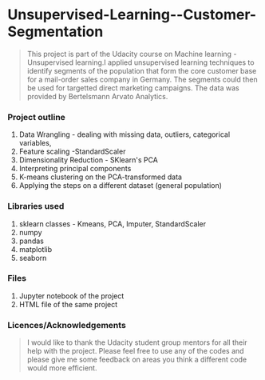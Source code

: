 # Unsupervised-Learning--Customer-Segmentation

> This project is part of the Udacity course on Machine learning - Unsupervised learning.I applied unsupervised learning techniques to identify segments of the population that form the core customer base for a mail-order sales company in Germany. The segments could then be used for targetted direct marketing campaigns. The data was provided by Bertelsmann Arvato Analytics. 

### Project outline 

1. Data Wrangling - dealing with missing data, outliers, categorical variables,  
2. Feature scaling -StandardScaler
3. Dimensionality Reduction - SKlearn's PCA
4. Interpreting principal components
5. K-means clustering on the PCA-transformed data
6. Applying the steps on a different dataset (general population)

### Libraries used
1. sklearn classes - Kmeans, PCA, Imputer, StandardScaler
2. numpy
3. pandas
4. matplotlib
5. seaborn

### Files

1. Jupyter notebook of the project
2. HTML file of the same project


### Licences/Acknowledgements

> I would like to thank the Udacity student group mentors for all their help with the project. 
Please feel free to use any of the codes and please give me some feedback on areas you think a different code would more efficient.  
